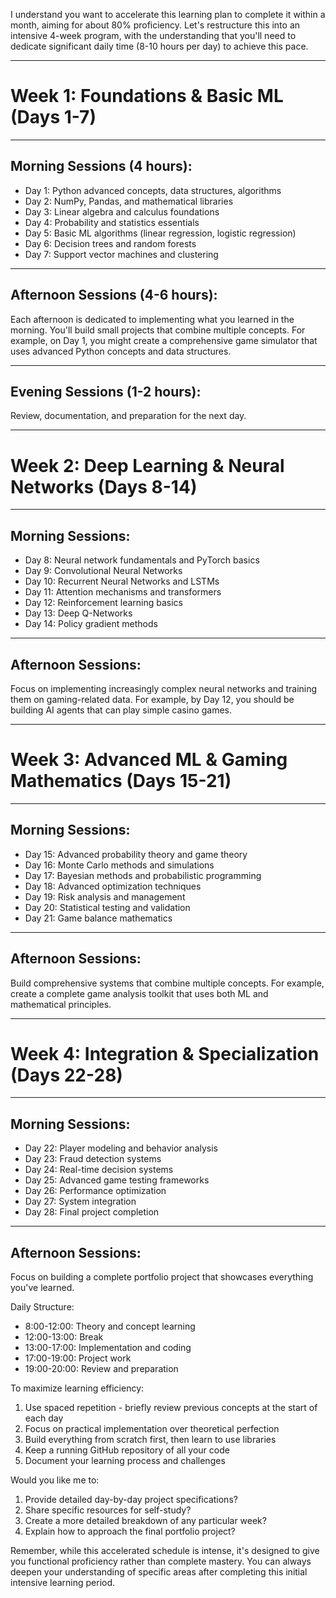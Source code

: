 I understand you want to accelerate this learning plan to complete it within a month, aiming for about 80% proficiency. Let's restructure this into an intensive 4-week program, with the understanding that you'll need to dedicate significant daily time (8-10 hours per day) to achieve this pace.

---
# Week 1: Foundations & Basic ML (Days 1-7)

---
## Morning Sessions (4 hours):
- Day 1: Python advanced concepts, data structures, algorithms
- Day 2: NumPy, Pandas, and mathematical libraries
- Day 3: Linear algebra and calculus foundations
- Day 4: Probability and statistics essentials
- Day 5: Basic ML algorithms (linear regression, logistic regression)
- Day 6: Decision trees and random forests
- Day 7: Support vector machines and clustering

---
## Afternoon Sessions (4-6 hours):
Each afternoon is dedicated to implementing what you learned in the morning. You'll build small projects that combine multiple concepts. For example, on Day 1, you might create a comprehensive game simulator that uses advanced Python concepts and data structures.

---
## Evening Sessions (1-2 hours):
Review, documentation, and preparation for the next day.

---
# Week 2: Deep Learning & Neural Networks (Days 8-14)

---
## Morning Sessions:
- Day 8: Neural network fundamentals and PyTorch basics
- Day 9: Convolutional Neural Networks
- Day 10: Recurrent Neural Networks and LSTMs
- Day 11: Attention mechanisms and transformers
- Day 12: Reinforcement learning basics
- Day 13: Deep Q-Networks
- Day 14: Policy gradient methods

---
## Afternoon Sessions:
Focus on implementing increasingly complex neural networks and training them on gaming-related data. For example, by Day 12, you should be building AI agents that can play simple casino games.

---
# Week 3: Advanced ML & Gaming Mathematics (Days 15-21)

---
## Morning Sessions:
- Day 15: Advanced probability theory and game theory
- Day 16: Monte Carlo methods and simulations
- Day 17: Bayesian methods and probabilistic programming
- Day 18: Advanced optimization techniques
- Day 19: Risk analysis and management
- Day 20: Statistical testing and validation
- Day 21: Game balance mathematics

---
## Afternoon Sessions:
Build comprehensive systems that combine multiple concepts. For example, create a complete game analysis toolkit that uses both ML and mathematical principles.

---
# Week 4: Integration & Specialization (Days 22-28)

---
## Morning Sessions:
- Day 22: Player modeling and behavior analysis
- Day 23: Fraud detection systems
- Day 24: Real-time decision systems
- Day 25: Advanced game testing frameworks
- Day 26: Performance optimization
- Day 27: System integration
- Day 28: Final project completion

---
## Afternoon Sessions:
Focus on building a complete portfolio project that showcases everything you've learned.

Daily Structure:
- 8:00-12:00: Theory and concept learning
- 12:00-13:00: Break
- 13:00-17:00: Implementation and coding
- 17:00-19:00: Project work
- 19:00-20:00: Review and preparation

To maximize learning efficiency:
1. Use spaced repetition - briefly review previous concepts at the start of each day
2. Focus on practical implementation over theoretical perfection
3. Build everything from scratch first, then learn to use libraries
4. Keep a running GitHub repository of all your code
5. Document your learning process and challenges

Would you like me to:
1. Provide detailed day-by-day project specifications?
2. Share specific resources for self-study?
3. Create a more detailed breakdown of any particular week?
4. Explain how to approach the final portfolio project?

Remember, while this accelerated schedule is intense, it's designed to give you functional proficiency rather than complete mastery. You can always deepen your understanding of specific areas after completing this initial intensive learning period.
